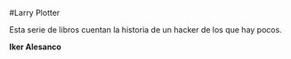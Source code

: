 
#Larry Plotter

Esta serie de libros cuentan la historia de un hacker de los que hay pocos.

**Iker Alesanco**
